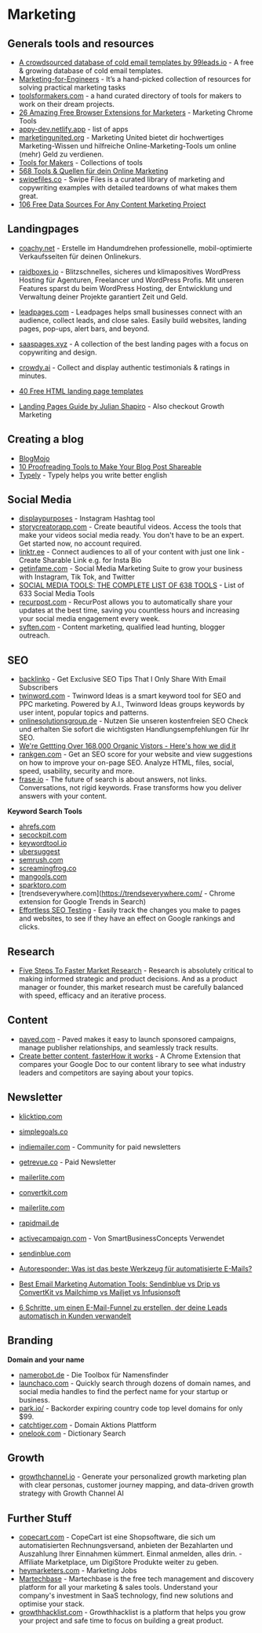 # Marketing

## Generals tools and resources
- [A crowdsourced database of cold email templates by 99leads.io](https://99leads.io/) - A free & growing database of cold email templates.
- [Marketing-for-Engineers](https://github.com/goabstract/Marketing-for-Engineers) - It’s a hand-picked collection of resources for solving practical marketing tasks
- [toolsformakers.com](https://toolsformakers.com/) - a hand curated directory of tools for makers to work on their dream projects.
- [26 Amazing Free Browser Extensions for Marketers](https://www.valendigital.co.uk/blog/26-amazing-free-browser-extensions-for-marketers-2019) - Marketing Chrome Tools
- [appy-dev.netlify.app](https://appy-dev.netlify.app/#) - list of apps
- [marketingunited.org](https://marketingunited.org/wiki/Hauptseite) - Marketing United bietet dir hochwertiges Marketing-Wissen und hilfreiche Online-Marketing-Tools um online (mehr) Geld zu verdienen.
- [Tools for Makers](https://toolsformakers.com/) - Collections of tools
- [568 Tools & Quellen für dein Online Marketing](https://marketing-helden.online/tools/online-marketing-links/)
- [swipefiles.co](https://www.swipefiles.co/) - Swipe Files is a curated library of marketing and copywriting examples with detailed teardowns of what makes them great.
- [106 Free Data Sources For Any Content Marketing Project](https://www.siegemedia.com/creation/data-sources)

## Landingpages
- [coachy.net](https://www.coachy.net/de/features/) - Erstelle im Handumdrehen professionelle, mobil-optimierte Verkaufsseiten für deinen Onlinekurs.
- [raidboxes.io](https://raidboxes.io/) - Blitzschnelles, sicheres und klimapositives WordPress Hosting für Agenturen, Freelancer und WordPress Profis. Mit unseren Features sparst du beim WordPress Hosting, der Entwicklung und Verwaltung deiner Projekte garantiert Zeit und Geld.
- [leadpages.com](https://www.leadpages.com/) - Leadpages helps small businesses connect with an audience, collect leads, and close sales. Easily build websites, landing pages, pop-ups, alert bars, and beyond.

- [saaspages.xyz](https://saaspages.xyz/) - A collection of the best landing pages with a focus on copywriting and design.
- [crowdy.ai](https://www.crowdy.ai/de/) - Collect and display authentic testimonials & ratings in minutes.
- [40 Free HTML landing page templates](https://dev.to/davidepacilio/40-free-html-landing-page-templates-3gfp)
- [Landing Pages Guide by Julian Shapiro](https://www.julian.com/guide/growth/landing-pages) - Also checkout Growth Marketing

## Creating a blog
- [BlogMojo](https://www.blogmojo.de/blogger-tools/)
- [10 Proofreading Tools to Make Your Blog Post Shareable](https://geekflare.com/proofreading-blog-post/)
- [Typely](https://www.producthunt.com/posts/typely) - Typely helps you write better english

## Social Media
- [displaypurposes](https://displaypurposes.com/) - Instagram Hashtag tool
- [storycreatorapp.com](https://storycreatorapp.com/) - Create beautiful videos. Access the tools that make your videos social media ready. You don't have to be an expert. Get started now, no account required.
- [linktr.ee](https://linktr.ee/) - Connect audiences to all of your content with just one link - Create Sharable Link e.g. for Insta Bio
- [getinfame.com](https://www.getinfame.com/) - Social Media Marketing Suite to grow your business with Instagram, Tik Tok, and Twitter
- [SOCIAL MEDIA TOOLS: THE COMPLETE LIST OF 638 TOOLS](https://bulk.ly/social-media-tools/) - List of 633 Social Media Tools
- [recurpost.com](https://recurpost.com/) - RecurPost allows you to automatically share your updates at the best time, saving you countless hours and increasing your social media engagement every week.
- [syften.com](https://syften.com/) - Content marketing, qualified lead hunting, blogger outreach.

## SEO
- [backlinko](https://backlinko.com/) - Get Exclusive SEO Tips That I Only Share With Email Subscribers
- [twinword.com](https://www.twinword.com/) - Twinword Ideas is a smart keyword tool for SEO and PPC marketing. Powered by A.I., Twinword Ideas groups keywords by user intent, popular topics and patterns.
- [onlinesolutionsgroup.de](https://www.onlinesolutionsgroup.de/kostenloser-seo-check/) - Nutzen Sie unseren kostenfreien SEO Check und erhalten Sie sofort die wichtigsten Handlungsempfehlungen für Ihr SEO.
- [We're Gettting Over 168,000 Organic Vistors - Here's how we did it](https://www.indiehackers.com/post/were-get-over-168-000-organic-vistors-here-s-how-we-did-it-03c7634cd3?commentId=-MB-YLdp80XtB1mDoQtU)
- [rankgen.com](https://rankgen.com/) - Get an SEO score for your website and view suggestions on how to improve your on-page SEO. Analyze HTML, files, social, speed, usability, security and more.
- [frase.io](https://www.frase.io/) - The future of search is about answers, not links. Conversations, not rigid keywords. Frase transforms how you deliver answers with your content.

**Keyword Search Tools**
- [ahrefs.com](https://ahrefs.com/de/)
- [secockpit.com](https://secockpit.com/de/)
- [keywordtool.io](https://keywordtool.io/)
- [ubersuggest](https://neilpatel.com/de/ubersuggest/)
- [semrush.com](https://de.semrush.com/)
- [screamingfrog.co](https://www.screamingfrog.co.uk/seo-spider/)
- [mangools.com](https://mangools.com/)
- [sparktoro.com](https://sparktoro.com/)
- [trendseverywhere.com](https://trendseverywhere.com/ - Chrome extension for Google Trends in Search)
- [Effortless SEO Testing](https://seotesting.com/) - Easily track the changes you make to pages and websites, to see if they have an effect on Google rankings and clicks.

## Research
- [Five Steps To Faster Market Research](https://www.forbes.com/sites/theyec/2020/11/23/five-steps-to-faster-market-research/) - Research is absolutely critical to making informed strategic and product decisions. And as a product manager or founder, this market research must be carefully balanced with speed, efficacy and an iterative process.

## Content
- [paved.com](https://www.paved.com/) - Paved makes it easy to launch sponsored campaigns, manage publisher relationships, and seamlessly track results.
- [Create better content, fasterHow it works](https://getcontentpro.com/) - A Chrome Extension that compares your Google Doc to our content library to see what industry leaders and competitors are saying about your topics.

## Newsletter
- [klicktipp.com](https://www.klicktipp.com/)
- [simplegoals.co](https://simplegoals.co)
- [indiemailer.com](https://indiemailer.com)  - Community for paid newsletters
- [getrevue.co](https://www.getrevue.co/) - Paid Newsletter
- [mailerlite.com](https://www.mailerlite.com/)
- [convertkit.com](https://convertkit.com/)
- [mailerlite.com](https://www.mailerlite.com/)
- [rapidmail.de](https://www.rapidmail.de/)
- [activecampaign.com](https://www.activecampaign.com/de/) - Von SmartBusinessConcepts Verwendet
- [sendinblue.com](sendinblue.com)

- [Autoresponder: Was ist das beste Werkzeug für automatisierte E-Mails?](https://www.emailtooltester.com/blog/autoresponder/)
- [Best Email Marketing Automation Tools: Sendinblue vs Drip vs ConvertKit vs Mailchimp vs Mailjet vs Infusionsoft](https://www.codeinwp.com/blog/best-email-marketing-automation-tools/)
- [6 Schritte, um einen E-Mail-Funnel zu erstellen, der deine Leads automatisch in Kunden verwandelt](https://www.chimpify.de/marketing/email-funnel)

## Branding

**Domain and your name**
- [namerobot.de](https://www.namerobot.de/toolbox) - Die Toolbox für Namensfinder
- [launchaco.com](https://launchaco.launchaco.com/) - Quickly search through dozens of domain names, and social media handles to find the perfect name for your startup or business.
- [park.io/](https://park.io/) - Backorder expiring country code top level domains for only $99.
- [catchtiger.com](https://www.catchtiger.com/en) - Domain Aktions Plattform
- [onelook.com](https://onelook.com/) - Dictionary Search

## Growth
- [growthchannel.io](https://growthchannel.io/) - Generate your personalized growth marketing plan with clear personas, customer journey mapping, and data-driven growth strategy with Growth Channel AI

## Further Stuff
- [copecart.com](https://www.copecart.com/marketplace) - CopeCart ist eine Shopsoftware, die sich um automatisierten Rechnungsversand, anbieten der Bezahlarten und Auszahlung Ihrer Einnahmen kümmert. Einmal anmelden, alles drin. - Affiliate Marketplace, um DigiStore Produkte weiter zu geben.
- [heymarketers.com](https://www.heymarketers.com/) - Marketing Jobs
- [Martechbase](https://martechbase.com/) - Martechbase is the free tech management and discovery platform for all your marketing & sales tools. Understand your company's investment in SaaS technology, find new solutions and optimise your stack.
- [growthhacklist.com](https://growthhacklist.com/) - Growthhacklist is a platform that helps you grow your project
and safe time to focus on building a great product.
